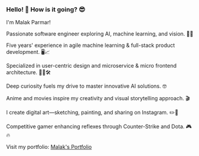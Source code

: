 ### Hello! 👋 How is it going? 😎

I'm Malak Parmar!

Passionate software engineer exploring AI, machine learning, and vision. 🤖💡

Five years' experience in agile machine learning & full-stack product development. 🖥️📈

Specialized in user-centric design and microservice & micro frontend architecture. 👨‍💻🛠️

Deep curiosity fuels my drive to master innovative AI solutions. 🤓

Anime and movies inspire my creativity and visual storytelling approach. 🎬

I create digital art—sketching, painting, and sharing on Instagram. ✏️🎨

Competitive gamer enhancing reflexes through Counter-Strike and Dota. 🎮🔥

Visit my portfolio: [Malak's Portfolio](https://malak29.github.io/)
